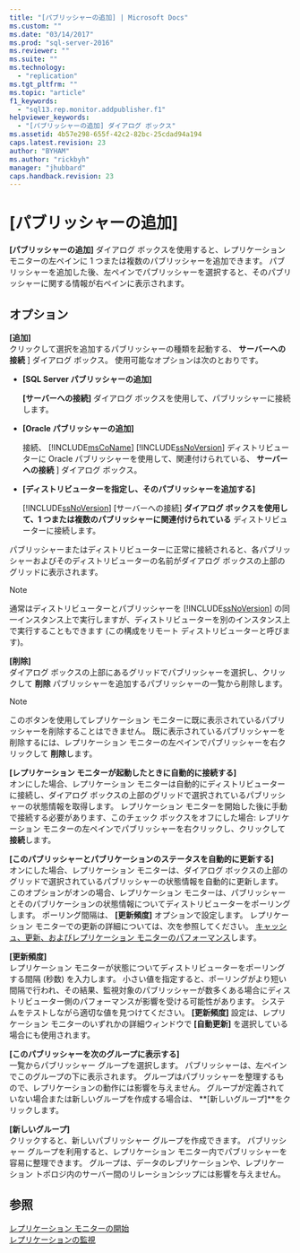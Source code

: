 ```yaml
---
title: "[パブリッシャーの追加] | Microsoft Docs"
ms.custom: ""
ms.date: "03/14/2017"
ms.prod: "sql-server-2016"
ms.reviewer: ""
ms.suite: ""
ms.technology: 
  - "replication"
ms.tgt_pltfrm: ""
ms.topic: "article"
f1_keywords: 
  - "sql13.rep.monitor.addpublisher.f1"
helpviewer_keywords: 
  - "[パブリッシャーの追加] ダイアログ ボックス"
ms.assetid: 4b57e298-655f-42c2-82bc-25cdad94a194
caps.latest.revision: 23
author: "BYHAM"
ms.author: "rickbyh"
manager: "jhubbard"
caps.handback.revision: 23
---
```

# [パブリッシャーの追加]
  **[パブリッシャーの追加]** ダイアログ ボックスを使用すると、レプリケーション モニターの左ペインに 1 つまたは複数のパブリッシャーを追加できます。 パブリッシャーを追加した後、左ペインでパブリッシャーを選択すると、そのパブリッシャーに関する情報が右ペインに表示されます。  
  
## オプション  
 **[追加]**  
 クリックして選択を追加するパブリッシャーの種類を起動する、 **サーバーへの接続** ] ダイアログ ボックス。 使用可能なオプションは次のとおりです。  
  
-   **[SQL Server パブリッシャーの追加]**  
  
     **[サーバーへの接続]** ダイアログ ボックスを使用して、パブリッシャーに接続します。  
  
-   **[Oracle パブリッシャーの追加]**  
  
     接続、 [!INCLUDE[msCoName](../../includes/msconame-md.md)] [!INCLUDE[ssNoVersion](../../includes/ssnoversion-md.md)] ディストリビューターに Oracle パブリッシャーを使用して、関連付けられている、 **サーバーへの接続** ] ダイアログ ボックス。  
  
-   **[ディストリビューターを指定し、そのパブリッシャーを追加する]**  
  
     [!INCLUDE[ssNoVersion](../../includes/ssnoversion-md.md)] [サーバーへの接続] **ダイアログ ボックスを使用して、1 つまたは複数のパブリッシャーに関連付けられている** ディストリビューターに接続します。  
  
 パブリッシャーまたはディストリビューターに正常に接続されると、各パブリッシャーおよびそのディストリビューターの名前がダイアログ ボックスの上部のグリッドに表示されます。  
  
> [!NOTE]  
>  通常はディストリビューターとパブリッシャーを [!INCLUDE[ssNoVersion](../../includes/ssnoversion-md.md)] の同一インスタンス上で実行しますが、ディストリビューターを別のインスタンス上で実行することもできます (この構成をリモート ディストリビューターと呼びます)。  
  
 **[削除]**  
 ダイアログ ボックスの上部にあるグリッドでパブリッシャーを選択し、クリックして **削除** パブリッシャーを追加するパブリッシャーの一覧から削除します。  
  
> [!NOTE]  
>  このボタンを使用してレプリケーション モニターに既に表示されているパブリッシャーを削除することはできません。 既に表示されているパブリッシャーを削除するには、レプリケーション モニターの左ペインでパブリッシャーを右クリックして **削除**します。  
  
 **[レプリケーション モニターが起動したときに自動的に接続する]**  
 オンにした場合、レプリケーション モニターは自動的にディストリビューターに接続し、ダイアログ ボックスの上部のグリッドで選択されているパブリッシャーの状態情報を取得します。 レプリケーション モニターを開始した後に手動で接続する必要があります、このチェック ボックスをオフにした場合: レプリケーション モニターの左ペインでパブリッシャーを右クリックし、クリックして **接続**します。  
  
 **[このパブリッシャーとパブリケーションのステータスを自動的に更新する]**  
 オンにした場合、レプリケーション モニターは、ダイアログ ボックスの上部のグリッドで選択されているパブリッシャーの状態情報を自動的に更新します。 このオプションがオンの場合、レプリケーション モニターは、パブリッシャーとそのパブリケーションの状態情報についてディストリビューターをポーリングします。 ポーリング間隔は、 **[更新頻度]** オプションで設定します。 レプリケーション モニターでの更新の詳細については、次を参照してください。 [キャッシュ、更新、およびレプリケーション モニターのパフォーマンス](../../relational-databases/replication/monitor/caching-refresh-and-replication-monitor-performance.md)します。  
  
 **[更新頻度]**  
 レプリケーション モニターが状態についてディストリビューターをポーリングする間隔 (秒数) を入力します。 小さい値を指定すると、ポーリングがより短い間隔で行われ、その結果、監視対象のパブリッシャーが数多くある場合にディストリビューター側のパフォーマンスが影響を受ける可能性があります。 システムをテストしながら適切な値を見つけてください。 **[更新頻度]** 設定は、レプリケーション モニターのいずれかの詳細ウィンドウで **[自動更新]** を選択している場合にも使用されます。  
  
 **[このパブリッシャーを次のグループに表示する]**  
 一覧からパブリッシャー グループを選択します。 パブリッシャーは、左ペインでこのグループの下に表示されます。 グループはパブリッシャーを整理するもので、レプリケーションの動作には影響を与えません。 グループが定義されていない場合または新しいグループを作成する場合は、 **[新しいグループ]**をクリックします。  
  
 **[新しいグループ]**  
 クリックすると、新しいパブリッシャー グループを作成できます。 パブリッシャー グループを利用すると、レプリケーション モニター内でパブリッシャーを容易に整理できます。 グループは、データのレプリケーションや、レプリケーション トポロジ内のサーバー間のリレーションシップには影響を与えません。  
  
## 参照  
 [レプリケーション モニターの開始](../../relational-databases/replication/monitor/start-the-replication-monitor.md)   
 [レプリケーションの監視](../../relational-databases/replication/monitor/monitoring-replication-overview.md)  
  
  
